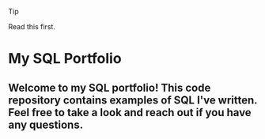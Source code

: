 > [!Tip]
> Read this first.


# My SQL Portfolio

## Welcome to my SQL portfolio! This code repository contains examples of SQL I've written. Feel free to take a look and reach out if you have any questions.

